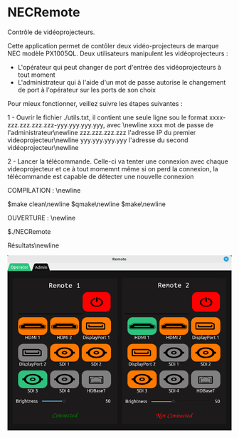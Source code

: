 # NECRemote

Contrôle de vidéoprojecteurs. 

Cette application permet de contôler deux vidéo-projecteurs de marque NEC modèle PX1005QL.
Deux utilisateurs manipulent les vidéoprojecteurs : 
- L'opérateur qui peut changer de port d'entrée des vidéoprojecteurs à tout moment
- L'administrateur qui à l'aide d'un mot de passe autorise le changement de port à l'opérateur sur les ports de son choix

Pour mieux fonctionner, veillez suivre les étapes suivantes : 

1 - Ouvrir le fichier ./utils.txt, il contient une seule ligne sou le format xxxx-zzz.zzz.zzz.zzz-yyy.yyy.yyy.yyy, avec \newline
      xxxx mot de passe de l'administrateur\newline
      zzz.zzz.zzz.zzz l'adresse IP du premier videoprojecteur\newline
      yyy.yyy.yyy.yyy l'adresse du second vidéoprojecteur\newline
      
2 - Lancer la télécommande. Celle-ci va tenter une connexion avec chaque videoprojecteur et ce à tout momemnt même si on perd la connexion,
      la télécommande est capable de détecter une nouvelle connexion
      
 COMPILATION : \newline
 
 $make clean\newline
 $qmake\newline
 $make\newline
 
 OUVERTURE : \newline
 
 $./NECRemote


Résultats\newline

![alt text](https://github.com/samuelnyobe/NECRemote/blob/master/img/remote1.png?raw=true)

